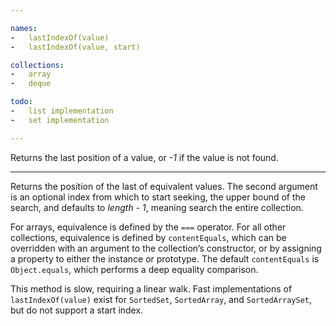 ```yaml
---

names:
-   lastIndexOf(value)
-   lastIndexOf(value, start)

collections:
-   array
-   deque

todo:
-   list implementation
-   set implementation

---
```


Returns the last position of a value, or *-1* if the value is not found.

---

Returns the position of the last of equivalent values.  The second argument
is an optional index from which to start seeking, the upper bound of the
search, and defaults to *length - 1*, meaning search the entire collection.

For arrays, equivalence is defined by the `===` operator.
For all other collections, equivalence is defined by `contentEquals`, which
can be overridden with an argument to the collection’s constructor, or by
assigning a property to either the instance or prototype.
The default `contentEquals` is `Object.equals`, which performs a deep equality
comparison.

This method is slow, requiring a linear walk.
Fast implementations of `lastIndexOf(value)` exist for `SortedSet`, `SortedArray`,
and `SortedArraySet`, but do not support a start index.

